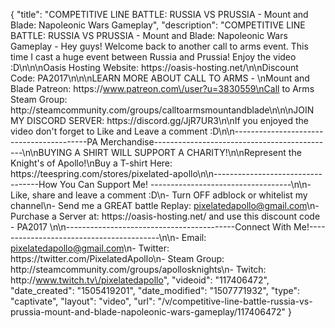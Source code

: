 {
    "title": "COMPETITIVE LINE BATTLE: RUSSIA VS PRUSSIA - Mount and Blade: Napoleonic Wars Gameplay",
    "description": "COMPETITIVE LINE BATTLE: RUSSIA VS PRUSSIA - Mount and Blade: Napoleonic Wars Gameplay - Hey guys! Welcome back to another call to arms event. This time I cast a huge event between Russia and Prussia! Enjoy the video :D\n\n\nOasis Hosting Website: https:\/\/oasis-hosting.net\/\n\nDiscount Code: PA2017\n\n\nLEARN MORE ABOUT CALL TO ARMS - \nMount and Blade Patreon: https:\/\/www.patreon.com\/user?u=3830559\nCall to Arms Steam Group: http:\/\/steamcommunity.com\/groups\/calltoarmsmountandblade\n\n\nJOIN MY DISCORD SERVER: https:\/\/discord.gg\/JjR7UR3\n\nIf you enjoyed the video don't forget to Like and Leave a comment :D\n\n-----------------------------------------PA Merchandise---------------------------------------------\n\nBUYING A SHIRT WILL SUPPORT A CHARITY!\n\nRepresent the Knight's of Apollo!\nBuy a T-shirt Here: https:\/\/teespring.com\/stores\/pixelated-apollo\n\n----------------------------------How You Can Support Me! -----------------------------------\n\n- Like, share and leave a comment :D\n- Turn OFF adblock or whitelist my channel\n- Send me a GREAT battle Replay: pixelatedapollo@gmail.com\n- Purchase a Server at: https:\/\/oasis-hosting.net\/ and use this discount code - PA2017 \n\n------------------------------------------Connect With Me!-----------------------------------------\n\n- Email: pixelatedapollo@gmail.com\n- Twitter: https:\/\/twitter.com\/PixelatedApollo\n- Steam Group:  http:\/\/steamcommunity.com\/groups\/apollosknights\n- Twitch: http:\/\/www.twitch.tv\/pixelatedapollo",
    "videoid": "117406472",
    "date_created": "1505419201",
    "date_modified": "1507771932",
    "type": "captivate",
    "layout": "video",
    "url": "\/v\/competitive-line-battle-russia-vs-prussia-mount-and-blade-napoleonic-wars-gameplay\/117406472"
}